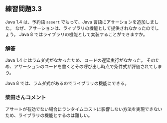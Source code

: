 ## 練習問題3.3

Java 1.4 は、予約語 `assert` でもって、Java 言語にアサーションを追加しました。
なぜ、アサーションは、ライブラリの機能として提供されなかったのでしょう。
Java 8 ではライブラリの機能として実装することができますか。

### 解答

Java 1.4 にはラムダ式がなかったため、コードの遅延実行がなかった。
そのため、アサーションのコードを書くとその呼び出し時点で条件式が評価されてしまう。

Java 8 では、ラムダ式があるのでライブラリの機能にできる。

### 柴田さんコメント

アサートが有効でない場合にランタイムコストに影響しない方法を実現できないため、ライブラリの機能とするのは難しい。
